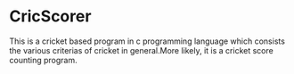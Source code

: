 # CricScorer
This is a cricket based program in c programming language which consists the various criterias of cricket in general.More likely, it is a cricket score counting program.
